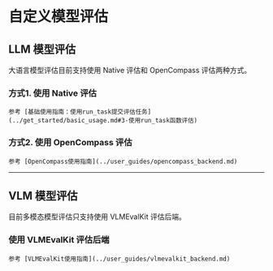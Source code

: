 # 自定义模型评估

## LLM 模型评估

大语言模型评估目前支持使用 Native 评估和 OpenCompass 评估两种方式。

### 方式1. 使用 Native 评估

```{seealso}
参考 [基础使用指南：使用run_task提交评估任务](../get_started/basic_usage.md#3-使用run_task函数评估) 
```

### 方式2. 使用 OpenCompass 评估
```{seealso}
参考 [OpenCompass使用指南](../user_guides/opencompass_backend.md)
```

-----

## VLM 模型评估

目前多模态模型评估只支持使用 VLMEvalKit 评估后端。

### 使用 VLMEvalKit 评估后端

```{seealso}
参考 [VLMEvalKit使用指南](../user_guides/vlmevalkit_backend.md)
```
